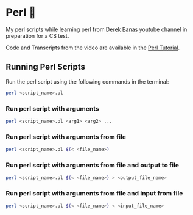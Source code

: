 # Perl 🐪

My perl scripts while learning perl from [Derek Banas](https://www.youtube.com/watch?v=WEghIXs8F6c&list=PLGLfVvz_LVvTn3cK5e6LjhgGiSeVlIRwt) youtube channel in preparation for a CS test.

Code and Transcripts from the video are available in the [Perl Tutorial](https://www.newthinktank.com/2016/03/perl-tutorial/).

## Running Perl Scripts

Run the perl script using the following commands in the terminal:

```bash
perl <script_name>.pl
```

### Run perl script with arguments

```bash
perl <script_name>.pl <arg1> <arg2> ...
```

### Run perl script with arguments from file

```bash
perl <script_name>.pl $(< <file_name>)
```

### Run perl script with arguments from file and output to file

```bash
perl <script_name>.pl $(< <file_name>) > <output_file_name>
```

### Run perl script with arguments from file and input from file

```bash
perl <script_name>.pl $(< <file_name>) < <input_file_name>
```
